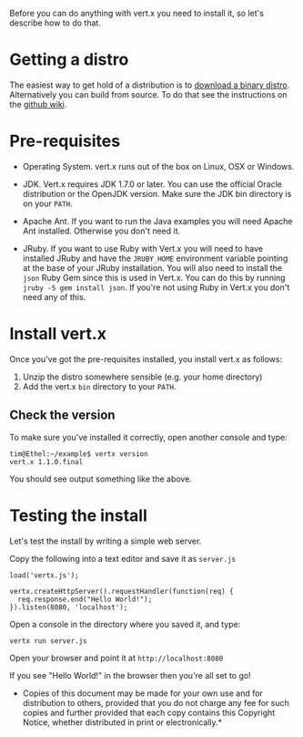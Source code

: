 Before you can do anything with vert.x you need to install it, so let's describe how to do that.

# Getting a distro

The easiest way to get hold of a distribution is to [download a binary distro](downloads.html).
Alternatively you can build from source. To do that see the instructions on the [github wiki](https://github.com/purplefox/vert.x/wiki).

# Pre-requisites

* Operating System. vert.x runs out of the box on Linux, OSX or Windows.

* JDK. Vert.x requires JDK 1.7.0 or later. You can use the official Oracle distribution or the OpenJDK version. Make sure the JDK bin directory is on your `PATH`.

* Apache Ant. If you want to run the Java examples you will need Apache Ant installed. Otherwise you don't need it.

* JRuby. If you want to use Ruby with Vert.x you will need to have installed JRuby and have the `JRUBY_HOME` environment variable pointing at the base of your JRuby installation. You will also need to install the `json` Ruby Gem since this is used in Vert.x. You can do this by running `jruby -S gem install json`. If you're not using Ruby in Vert.x you don't need any of this.

# Install vert.x

Once you've got the pre-requisites installed, you install vert.x as follows:

1. Unzip the distro somewhere sensible (e.g. your home directory)
2. Add the vert.x `bin` directory to your `PATH`.

## Check the version

To make sure you've installed it correctly, open another console and type:

    tim@Ethel:~/example$ vertx version
    vert.x 1.1.0.final

You should see output something like the above.

# Testing the install

Let's test the install by writing a simple web server.

Copy the following into a text editor and save it as `server.js`

    load('vertx.js');

    vertx.createHttpServer().requestHandler(function(req) {
      req.response.end("Hello World!");
    }).listen(8080, 'localhost');

Open a console in the directory where you saved it, and type:

    vertx run server.js

Open your browser and point it at `http://localhost:8080`

If you see "Hello World!" in the browser then you're all set to go!

* Copies of this document may be made for your own use and for distribution to others, provided that you do not charge any fee for such copies and further provided that each copy contains this Copyright Notice, whether distributed in print or electronically.*
